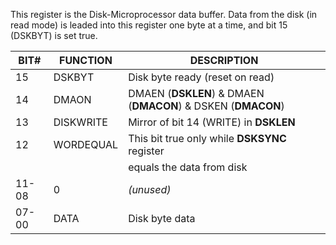 This register is the Disk-Microprocessor data buffer.
Data from the disk (in read mode) is leaded into this
register one byte at a time, and bit 15 (DSKBYT) is set true.


| BIT#  | FUNCTION | DESCRIPTION                                      |
|---|---|---|
| 15    | DSKBYT   | Disk byte ready (reset on read)                  |
| 14    | DMAON    | DMAEN (**DSKLEN**) & DMAEN (**DMACON**) & DSKEN (**DMACON**) |
| 13    | DISKWRITE| Mirror of bit 14 (WRITE) in **DSKLEN**               |
| 12    | WORDEQUAL| This bit true only while **DSKSYNC** register        |
|       |          | equals the data from disk                        |
| 11-08 | 0        | _(unused)_                                         |
| 07-00 | DATA     | Disk byte data                                   |